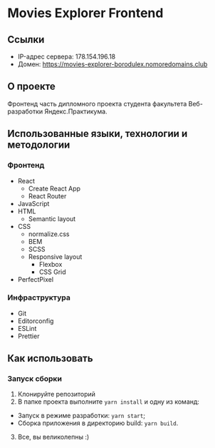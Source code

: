 # Movies Explorer Frontend

## Ссылки

- IP-адрес сервера: 178.154.196.18
- Домен: https://movies-explorer-borodulex.nomoredomains.club

## О проекте

Фронтенд часть дипломного проекта студента факультета Веб-разработки Яндекс.Практикума.

## Использованные языки, технологии и методологии

### Фронтенд

- React
  - Create React App
  - React Router
- JavaScript
- HTML
  - Semantic layout
- CSS
  - normalize.css
  - BEM
  - SCSS
  - Responsive layout
    - Flexbox
    - CSS Grid
- PerfectPixel

### Инфраструктура

- Git
- Editorconfig
- ESLint
- Prettier

## Как использовать

### Запуск сборки

1. Клонируйте репозиторий
2. В папке проекта выполните `yarn install` и одну из команд:

- Запуск в режиме разработки: `yarn start`;
- Сборка приложения в директорию build: `yarn build`.

3. Все, вы великолепны :)
